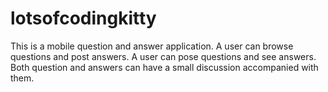 lotsofcodingkitty
=================

This is a mobile question and answer application. A user can browse questions and post answers. A user can pose questions and see answers. Both question and answers can have a small discussion accompanied with them.


